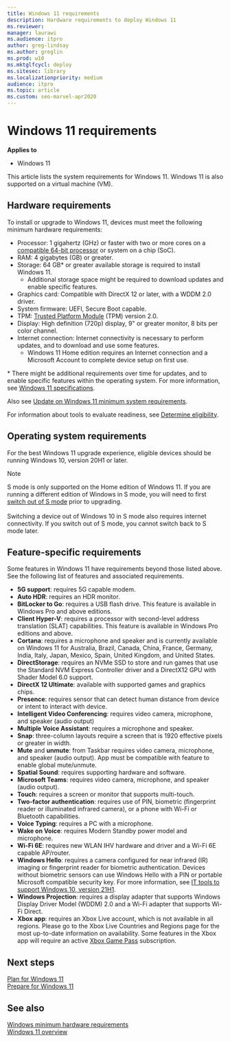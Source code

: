 ```yaml
---
title: Windows 11 requirements
description: Hardware requirements to deploy Windows 11
ms.reviewer: 
manager: laurawi
ms.audience: itpro
author: greg-lindsay
ms.author: greglin
ms.prod: w10
ms.mktglfcycl: deploy
ms.sitesec: library
ms.localizationpriority: medium
audience: itpro
ms.topic: article
ms.custom: seo-marvel-apr2020
---
```


# Windows 11 requirements

**Applies to**

-   Windows 11

This article lists the system requirements for Windows 11. Windows 11 is also supported on a virtual machine (VM). 

## Hardware requirements

To install or upgrade to Windows 11, devices must meet the following minimum hardware requirements:
 
- Processor: 1 gigahertz (GHz) or faster with two or more cores on a [compatible 64-bit processor](https://aka.ms/CPUlist) or system on a chip (SoC).
- RAM: 4 gigabytes (GB) or greater.
- Storage: 64 GB\* or greater available storage is required to install Windows 11.
  - Additional storage space might be required to download updates and enable specific features.
- Graphics card: Compatible with DirectX 12 or later, with a WDDM 2.0 driver.
- System firmware: UEFI, Secure Boot capable.
- TPM: [Trusted Platform Module](/windows/security/information-protection/tpm/trusted-platform-module-overview) (TPM) version 2.0.
- Display: High definition (720p) display, 9" or greater monitor, 8 bits per color channel.
- Internet connection: Internet connectivity is necessary to perform updates, and to download and use some features. 
  - Windows 11 Home edition requires an Internet connection and a Microsoft Account to complete device setup on first use.

\* There might be additional requirements over time for updates, and to enable specific features within the operating system. For more information, see [Windows 11 specifications](https://www.microsoft.com/windows/windows-11-specifications). 

Also see [Update on Windows 11 minimum system requirements](https://blogs.windows.com/windows-insider/2021/06/28/update-on-windows-11-minimum-system-requirements/).

For information about tools to evaluate readiness, see [Determine eligibility](windows-11-plan.md#determine-eligibility).

## Operating system requirements

For the best Windows 11 upgrade experience, eligible devices should be running Windows 10, version 20H1 or later.

> [!NOTE]
> S mode is only supported on the Home edition of Windows 11.
> If you are running a different edition of Windows in S mode, you will need to first [switch out of S mode](/windows/deployment/windows-10-pro-in-s-mode) prior to upgrading.<br>&nbsp;<br>
> Switching a device out of Windows 10 in S mode also requires internet connectivity. If you switch out of S mode, you cannot switch back to S mode later.

## Feature-specific requirements

Some features in Windows 11 have requirements beyond those listed above. See the following list of features and associated requirements.

- **5G support**: requires 5G capable modem.
- **Auto HDR**: requires an HDR monitor.
- **BitLocker to Go**: requires a USB flash drive. This feature is available in Windows Pro and above editions. 
- **Client Hyper-V**: requires a processor with second-level address translation (SLAT) capabilities. This feature is available in Windows Pro editions and above. 
- **Cortana**: requires a microphone and speaker and is currently available on Windows 11 for Australia, Brazil, Canada, China, France, Germany, India, Italy, Japan, Mexico, Spain, United Kingdom, and United States.
- **DirectStorage**: requires an NVMe SSD to store and run games that use the Standard NVM Express Controller driver and a DirectX12 GPU with Shader Model 6.0 support.
- **DirectX 12 Ultimate**: available with supported games and graphics chips.
- **Presence**: requires sensor that can detect human distance from device or intent to interact with device.
- **Intelligent Video Conferencing**: requires video camera, microphone, and speaker (audio output) 
- **Multiple Voice Assistant**: requires a microphone and speaker.
- **Snap**: three-column layouts require a screen that is 1920 effective pixels or greater in width.
- **Mute** and **unmute**: from Taskbar requires video camera, microphone, and speaker (audio output). App must be compatible with feature to enable global mute/unmute.
- **Spatial Sound**: requires supporting hardware and software.
- **Microsoft Teams**: requires video camera, microphone, and speaker (audio output).
- **Touch**: requires a screen or monitor that supports multi-touch.
- **Two-factor authentication**: requires use of PIN, biometric (fingerprint reader or illuminated infrared camera), or a phone with Wi-Fi or Bluetooth capabilities.
- **Voice Typing**: requires a PC with a microphone.
- **Wake on Voice**: requires Modern Standby power model and microphone.
- **Wi-Fi 6E**: requires new WLAN IHV hardware and driver and a Wi-Fi 6E capable AP/router.
- **Windows Hello**: requires a camera configured for near infrared (IR) imaging or fingerprint reader for biometric authentication. Devices without biometric sensors can use Windows Hello with a PIN or portable Microsoft compatible security key. For more information, see [IT tools to support Windows 10, version 21H1](https://techcommunity.microsoft.com/t5/windows-it-pro-blog/it-tools-to-support-windows-10-version-21h1/ba-p/2365103).
- **Windows Projection**: requires a display adapter that supports Windows Display Driver Model (WDDM) 2.0 and a Wi-Fi adapter that supports Wi-Fi Direct.
- **Xbox app**: requires an Xbox Live account, which is not available in all regions. Please go to the Xbox Live Countries and Regions page for the most up-to-date information on availability. Some features in the Xbox app will require an active [Xbox Game Pass](https://www.xbox.com/xbox-game-pass) subscription.


## Next steps

[Plan for Windows 11](windows-11-plan.md)<br>
[Prepare for Windows 11](windows-11-prepare.md)

## See also

[Windows minimum hardware requirements](/windows-hardware/design/minimum/minimum-hardware-requirements-overview)<br>
[Windows 11 overview](windows-11.md)


